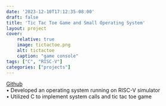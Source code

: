 ```yaml
---
date: '2023-12-10T17:12:35-08:00'
draft: false
title: 'Tic Tac Toe Game and Small Operating System'
layout: project
cover:
    relative: true
    image: tictactoe.png
    alt: tictactoe
    caption: "game console"
tags: ["C", "RISC-V"]
categories: ["projects"]
---
```

[Github](https://github.com/yvonnewu1324/riscv-console/tree/main/phase_final) \
• Developed an operating system running on RISC-V simulator \
• Utilized C to implement system calls and tic tac toe game
